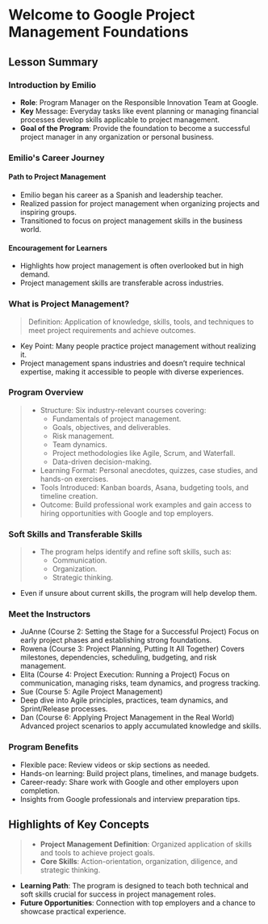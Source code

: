 # Welcome to Google Project Management Foundations

## Lesson Summary

### Introduction by Emilio

- **Role**: Program Manager on the Responsible Innovation Team at Google.
- **Key** Message: Everyday tasks like event planning or managing financial processes develop skills applicable to project management.
- **Goal of the Program**: Provide the foundation to become a successful project manager in any organization or personal business.

### Emilio's Career Journey

#### Path to Project Management

- Emilio began his career as a Spanish and leadership teacher.
- Realized passion for project management when organizing projects and inspiring groups.
- Transitioned to focus on project management skills in the business world.

#### Encouragement for Learners

- Highlights how project management is often overlooked but in high demand.
- Project management skills are transferable across industries.

### What is Project Management?

> Definition: Application of knowledge, skills, tools, and techniques to meet project requirements and achieve outcomes.

- Key Point: Many people practice project management without realizing it.
- Project management spans industries and doesn’t require technical expertise, making it accessible to people with diverse experiences.

### Program Overview

> - Structure: Six industry-relevant courses covering:
>   - Fundamentals of project management.
>   - Goals, objectives, and deliverables.
>   - Risk management.
>   - Team dynamics.
>   - Project methodologies like Agile, Scrum, and Waterfall.
>   - Data-driven decision-making.
> - Learning Format: Personal anecdotes, quizzes, case studies, and hands-on exercises.
> - Tools Introduced: Kanban boards, Asana, budgeting tools, and timeline creation.
> - Outcome: Build professional work examples and gain access to hiring opportunities with Google and top employers.

### Soft Skills and Transferable Skills

> - The program helps identify and refine soft skills, such as:
>   - Communication.
>   - Organization.
>   - Strategic thinking.

- Even if unsure about current skills, the program will help develop them.

### Meet the Instructors

- JuAnne (Course 2: Setting the Stage for a Successful Project)
Focus on early project phases and establishing strong foundations.
- Rowena (Course 3: Project Planning, Putting It All Together)
Covers milestones, dependencies, scheduling, budgeting, and risk management.
- Elita (Course 4: Project Execution: Running a Project)
Focus on communication, managing risks, team dynamics, and progress tracking.
- Sue (Course 5: Agile Project Management)
- Deep dive into Agile principles, practices, team dynamics, and Sprint/Release processes.
- Dan (Course 6: Applying Project Management in the Real World)
Advanced project scenarios to apply accumulated knowledge and skills.

### Program Benefits

- Flexible pace: Review videos or skip sections as needed.
- Hands-on learning: Build project plans, timelines, and manage budgets.
- Career-ready: Share work with Google and other employers upon completion.
- Insights from Google professionals and interview preparation tips.

## Highlights of Key Concepts

> - **Project Management Definition**: Organized application of skills and tools to achieve project goals.
> - **Core Skills**: Action-orientation, organization, diligence, and strategic thinking.

- **Learning Path**: The program is designed to teach both technical and soft skills crucial for success in project management roles.
- **Future Opportunities**: Connection with top employers and a chance to showcase practical experience.

